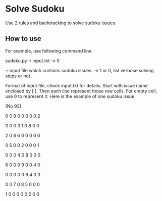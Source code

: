 # Solve Sudoku
Use 2 rules and backtracking to solve sudoku issues.
## How to use
For example, use following command line.

sudoku.py -i input.txt -v 0

-i input file which contains sudoku issues.
-v 1 or 0, list verbose solving steps or not.

Format of input file, check input.txt for details.
Start with issue name enclosed by [ ].
Then each line represent those row cells. For empty cell, use 0 to represent it.
Here is the example of one sudoku issue.

[No 92]

0 0 9 0 0 0 0 0 2
 
0 0 0 3 1 0 8 0 0
 
2 0 8 6 0 0 0 0 0

0 5 0 0 2 0 0 0 1
 
0 0 0 4 0 8 0 0 0
 
6 0 0 0 9 0 0 4 0 

0 0 0 0 0 6 4 0 3

0 0 7 0 8 5 0 0 0
 
1 0 0 0 0 0 2 0 0 
 

